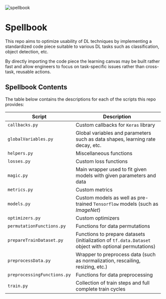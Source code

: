 ![spellbook](https://user-images.githubusercontent.com/73081144/134788873-c1401000-5fe5-45da-8902-96891c218d69.png)

# Spellbook

This repo aims to optimize usability of DL techniques by implementing a
standardized code piece suitable to various DL tasks such as classification,
object detection, etc.

By directly importing the code piece the learning canvas may be built rather
fast and allow engineers to focus on task-specific issues rather than
cross-task, reusable actions.

## Spellbook Contents

The table below contains the descriptions for each of the scripts this repo
provides:

| Script                      | Description                                                                                           |
| --------------------------- | ----------------------------------------------------------------------------------------------------- |
| `callbacks.py`              | Custom callbacks for `Keras` library                                                                  |
| `globalVariables.py`        | Global variables and parameters such as data shapes, learning rate decay, etc.                        |
| `helpers.py`                | Miscellaneous functions                                                                               |
| `losses.py`                 | Custom loss functions                                                                                 |
| `magic.py`                  | Main wrapper used to fit given models with given parameters and data                                  |
| `metrics.py`                | Custom metrics                                                                                        |
| `models.py`                 | Custom models as well as pre-trained `Tensorflow` models (such as _ImageNet_)                         |
| `optimizers.py`             | Custom optimizers                                                                                     |
| `permutationFunctions.py`   | Functions for data permutations                                                                       |
| `prepareTrainDataset.py`    | Functions to prepare datasets (initialization of `tf.data.Dataset` object with optional permutations) |
| `preprocessData.py`         | Wrapper to preprocess data (such as normalization, rescailing, resizing, etc.)                        |
| `preprocessingFunctions.py` | Functions for data preprocessing                                                                      |
| `train.py`                  | Collection of train steps and full complete train cycles                                              |

